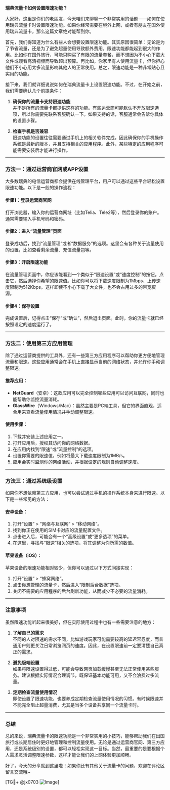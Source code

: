 **瑞典流量卡如何设置限速功能？**

大家好，这里是你们的老朋友，今天咱们来聊聊一个非常实用的话题——如何在使用瑞典流量卡时设置限速功能。如果你经常需要在境外上网，或者有朋友在国外使用瑞典流量卡，那么这篇文章绝对能帮到你。

首先，我们得知道为什么有些人会想要设置限速功能。其实原因很简单：无论是为了节省流量，还是为了避免超量使用导致额外费用，限速功能都能起到很大的作用。比如你在国外旅行，可能只购买了有限的流量套餐，而不想因为不小心下载大文件或观看高清视频而导致超出预算。再比如，你家里有人使用流量卡，但你担心他们不小心用太多流量影响其他人的正常使用。总之，限速功能是一种非常贴心且实用的功能。

接下来，我们就详细说说如何在瑞典流量卡上设置限速功能。不过，在开始之前，我们需要确认几个前提条件：

1. **确保你的流量卡支持限速功能**  
   并不是所有的流量卡都提供这样的功能。有些运营商可能默认不开放限速选项，所以你需要先联系客服确认一下。如果支持的话，客服通常会告诉你具体的设置步骤。

2. **检查手机是否兼容**  
   限速功能的设置往往需要通过手机上的相关软件完成，因此确保你的手机操作系统是最新的版本，并且支持相关的应用程序。此外，某些特定的应用程序可能需要安装后才能进行操作。

---

### 方法一：通过运营商官网或APP设置

大多数瑞典的电信运营商都会提供在线管理平台，用户可以通过这些平台轻松设置限速功能。以下是一般的操作流程：

#### 步骤1：登录运营商官网  
打开浏览器，输入你的运营商网址（比如Telia、Tele2等），然后登录你的账户。通常需要输入手机号码和密码。

#### 步骤2：进入“流量管理”页面  
登录成功后，找到“流量管理”或者“数据服务”的选项。这里会有各种关于流量使用的设置，比如查看剩余流量、充值流量包等。

#### 步骤3：开启限速功能  
在流量管理页面中，你应该能看到一个类似于“限速设置”或“速度控制”的按钮。点击它，然后选择你希望的限速值。比如你可以将下载速度限制为1Mbps，上传速度限制为512Kbps。这样即使不小心下载了大文件，也不会占用过多的带宽资源。

#### 步骤4：保存设置  
完成设置后，记得点击“保存”或“确认”，然后退出页面。此时，你的流量卡就已经按照设定的速度运行了。

---

### 方法二：使用第三方应用管理

除了通过运营商提供的工具外，还有一些第三方应用程序可以帮助你更方便地管理流量和限速。这些应用通常会在手机上直接显示当前的网络状态，并允许你手动调整限速。

#### 推荐应用：
- **NetGuard**（安卓）：这款应用可以完全控制哪些应用可以访问互联网，同时也能帮助你监控流量消耗。
- **GlassWire**（Windows/Mac）：虽然主要是PC端工具，但它的界面直观，适合用来查看流量使用情况并手动调整限速。

#### 使用步骤：
1. 下载并安装上述应用之一。
2. 打开应用后，授权其访问你的网络数据。
3. 在应用内找到“限速”或“流量控制”的选项。
4. 设置你需要的限速值，例如将最大下载速度限制为1MB/s。
5. 应用会实时监测你的网络活动，并根据设定的规则自动调整速度。

---

### 方法三：通过系统级设置

如果你不想依赖第三方应用，也可以尝试通过手机的操作系统本身来进行限速。以下是一些常见的方法：

#### 安卓设备：
1. 打开“设置” > “网络与互联网” > “移动网络”。
2. 找到你正在使用的SIM卡对应的流量配置文件。
3. 点击进入后，可能会有一个“高级设置”或“更多选项”的菜单。
4. 在这里，寻找与“限速”相关的选项，将其调整为你所需的数值。

#### 苹果设备（iOS）：
苹果设备的限速功能相对较少，但你可以通过以下方式间接实现：
1. 打开“设置” > “蜂窝网络”。
2. 点击你想管理的流量卡，然后进入“限制后台数据”选项。
3. 关闭不需要的应用程序的后台刷新功能，从而减少不必要的流量消耗。

---

### 注意事项

虽然限速功能听起来很美好，但在实际使用过程中也有一些需要注意的地方：

1. **了解自己的需求**  
   不同的人对限速的需求不同，比如游戏玩家可能需要较高的延迟容忍度，而普通用户则更关注日常浏览网页的速度。因此，在设置限速前一定要清楚自己真正的需求。

2. **避免极端设置**  
   如果将限速设置得过低，可能会导致网页加载缓慢甚至无法正常使用某些服务。建议根据实际情况合理调节，既保证基本功能可用，又不会浪费过多流量。

3. **定期检查流量使用情况**  
   即使设置了限速功能，也要养成定期检查流量使用情况的习惯。有时候限速并不能完全阻止超量消费，尤其是当多个设备共享同一个流量卡时。

---

### 总结

总的来说，瑞典流量卡的限速功能是一个非常实用的小技巧，能够帮助我们在出国旅行或长期居住时更好地管理和控制流量使用。无论是通过运营商官网、第三方应用，还是系统级别的设置，都可以轻松实现这一目标。当然，最重要的是要根据个人需求灵活调整限速参数，这样才能让我们的上网体验更加顺畅。

好了，今天的分享就到这里啦！如果你还有其他关于流量卡的问题，欢迎在评论区留言交流哦~  

[TG💪+ @jx0703 ![Image](https://github.com/user-attachments/assets/dbca1d08-cadb-493c-b0ec-ad6f7a83f270)]